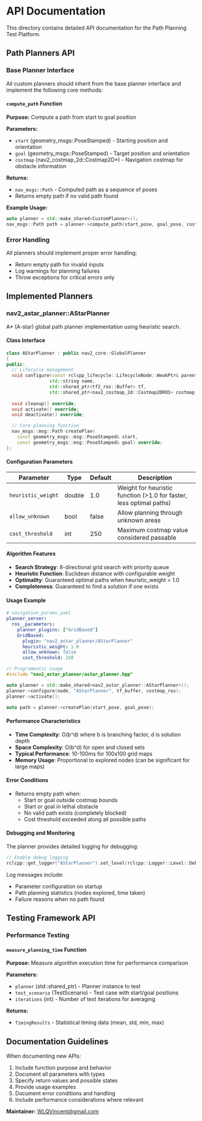# API Documentation

This directory contains detailed API documentation for the Path Planning Test Platform.

## Path Planners API

### Base Planner Interface

All custom planners should inherit from the base planner interface and implement the following core methods:

#### `compute_path` Function

**Purpose:** Compute a path from start to goal position

**Parameters:**
- `start` (geometry_msgs::PoseStamped) - Starting position and orientation
- `goal` (geometry_msgs::PoseStamped) - Target position and orientation  
- `costmap` (nav2_costmap_2d::Costmap2D*) - Navigation costmap for obstacle information

**Returns:**
- `nav_msgs::Path` - Computed path as a sequence of poses
- Returns empty path if no valid path found

**Example Usage:**
```cpp
auto planner = std::make_shared<CustomPlanner>();
nav_msgs::Path path = planner->compute_path(start_pose, goal_pose, costmap);
```

### Error Handling

All planners should implement proper error handling:
- Return empty path for invalid inputs
- Log warnings for planning failures
- Throw exceptions for critical errors only

## Implemented Planners

### nav2_astar_planner::AStarPlanner

A* (A-star) global path planner implementation using heuristic search.

#### Class Interface

```cpp
class AStarPlanner : public nav2_core::GlobalPlanner
{
public:
  // Lifecycle management
  void configure(const rclcpp_lifecycle::LifecycleNode::WeakPtr& parent,
                std::string name,
                std::shared_ptr<tf2_ros::Buffer> tf,
                std::shared_ptr<nav2_costmap_2d::Costmap2DROS> costmap_ros) override;
  
  void cleanup() override;
  void activate() override; 
  void deactivate() override;

  // Core planning function
  nav_msgs::msg::Path createPlan(
    const geometry_msgs::msg::PoseStamped& start,
    const geometry_msgs::msg::PoseStamped& goal) override;
};
```

#### Configuration Parameters

| Parameter | Type | Default | Description |
|-----------|------|---------|-------------|
| `heuristic_weight` | double | 1.0 | Weight for heuristic function (>1.0 for faster, less optimal paths) |
| `allow_unknown` | bool | false | Allow planning through unknown areas |
| `cost_threshold` | int | 250 | Maximum costmap value considered passable |

#### Algorithm Features

- **Search Strategy**: 8-directional grid search with priority queue
- **Heuristic Function**: Euclidean distance with configurable weight
- **Optimality**: Guaranteed optimal paths when heuristic_weight = 1.0
- **Completeness**: Guaranteed to find a solution if one exists

#### Usage Example

```yaml
# navigation_params.yaml
planner_server:
  ros__parameters:
    planner_plugins: ["GridBased"]
    GridBased:
      plugin: "nav2_astar_planner/AStarPlanner"
      heuristic_weight: 1.0
      allow_unknown: false
      cost_threshold: 250
```

```cpp
// Programmatic usage
#include "nav2_astar_planner/astar_planner.hpp"

auto planner = std::make_shared<nav2_astar_planner::AStarPlanner>();
planner->configure(node, "AStarPlanner", tf_buffer, costmap_ros);
planner->activate();

auto path = planner->createPlan(start_pose, goal_pose);
```

#### Performance Characteristics

- **Time Complexity**: O(b^d) where b is branching factor, d is solution depth
- **Space Complexity**: O(b^d) for open and closed sets
- **Typical Performance**: 10-100ms for 100x100 grid maps
- **Memory Usage**: Proportional to explored nodes (can be significant for large maps)

#### Error Conditions

- Returns empty path when:
  - Start or goal outside costmap bounds
  - Start or goal in lethal obstacle
  - No valid path exists (completely blocked)
  - Cost threshold exceeded along all possible paths

#### Debugging and Monitoring

The planner provides detailed logging for debugging:

```cpp
// Enable debug logging
rclcpp::get_logger("AStarPlanner").set_level(rclcpp::Logger::Level::Debug);
```

Log messages include:
- Parameter configuration on startup
- Path planning statistics (nodes explored, time taken)
- Failure reasons when no path found

## Testing Framework API

### Performance Testing

#### `measure_planning_time` Function

**Purpose:** Measure algorithm execution time for performance comparison

**Parameters:**
- `planner` (std::shared_ptr<PlannerBase>) - Planner instance to test
- `test_scenario` (TestScenario) - Test case with start/goal positions
- `iterations` (int) - Number of test iterations for averaging

**Returns:**
- `TimingResults` - Statistical timing data (mean, std, min, max)

## Documentation Guidelines

When documenting new APIs:
1. Include function purpose and behavior
2. Document all parameters with types
3. Specify return values and possible states
4. Provide usage examples
5. Document error conditions and handling
6. Include performance considerations where relevant

**Maintainer:** WLQVincent@gmail.com